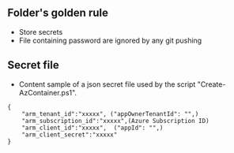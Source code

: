 Folder's golden rule
------------
-	Store secrets
-	File containing password are ignored by any git pushing


Secret file
------------
-	Content sample of a json secret file used by the script "Create-AzContainer.ps1".
```
{
    "arm_tenant_id":"xxxxx", ("appOwnerTenantId": "",)
    "arm_subscription_id":"xxxxx",(Azure Subscription ID)
    "arm_client_id":"xxxxx",  ("appId": "",)
    "arm_client_secret":"xxxxx"
}
```
